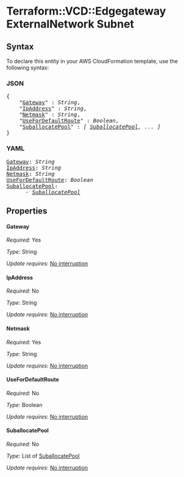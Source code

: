 # Terraform::VCD::Edgegateway ExternalNetwork Subnet

## Syntax

To declare this entity in your AWS CloudFormation template, use the following syntax:

### JSON

<pre>
{
    "<a href="#gateway" title="Gateway">Gateway</a>" : <i>String</i>,
    "<a href="#ipaddress" title="IpAddress">IpAddress</a>" : <i>String</i>,
    "<a href="#netmask" title="Netmask">Netmask</a>" : <i>String</i>,
    "<a href="#usefordefaultroute" title="UseForDefaultRoute">UseForDefaultRoute</a>" : <i>Boolean</i>,
    "<a href="#suballocatepool" title="SuballocatePool">SuballocatePool</a>" : <i>[ <a href="externalnetwork-subnet-suballocatepool.md">SuballocatePool</a>, ... ]</i>
}
</pre>

### YAML

<pre>
<a href="#gateway" title="Gateway">Gateway</a>: <i>String</i>
<a href="#ipaddress" title="IpAddress">IpAddress</a>: <i>String</i>
<a href="#netmask" title="Netmask">Netmask</a>: <i>String</i>
<a href="#usefordefaultroute" title="UseForDefaultRoute">UseForDefaultRoute</a>: <i>Boolean</i>
<a href="#suballocatepool" title="SuballocatePool">SuballocatePool</a>: <i>
      - <a href="externalnetwork-subnet-suballocatepool.md">SuballocatePool</a></i>
</pre>

## Properties

#### Gateway

_Required_: Yes

_Type_: String

_Update requires_: [No interruption](https://docs.aws.amazon.com/AWSCloudFormation/latest/UserGuide/using-cfn-updating-stacks-update-behaviors.html#update-no-interrupt)

#### IpAddress

_Required_: No

_Type_: String

_Update requires_: [No interruption](https://docs.aws.amazon.com/AWSCloudFormation/latest/UserGuide/using-cfn-updating-stacks-update-behaviors.html#update-no-interrupt)

#### Netmask

_Required_: Yes

_Type_: String

_Update requires_: [No interruption](https://docs.aws.amazon.com/AWSCloudFormation/latest/UserGuide/using-cfn-updating-stacks-update-behaviors.html#update-no-interrupt)

#### UseForDefaultRoute

_Required_: No

_Type_: Boolean

_Update requires_: [No interruption](https://docs.aws.amazon.com/AWSCloudFormation/latest/UserGuide/using-cfn-updating-stacks-update-behaviors.html#update-no-interrupt)

#### SuballocatePool

_Required_: No

_Type_: List of <a href="externalnetwork-subnet-suballocatepool.md">SuballocatePool</a>

_Update requires_: [No interruption](https://docs.aws.amazon.com/AWSCloudFormation/latest/UserGuide/using-cfn-updating-stacks-update-behaviors.html#update-no-interrupt)

